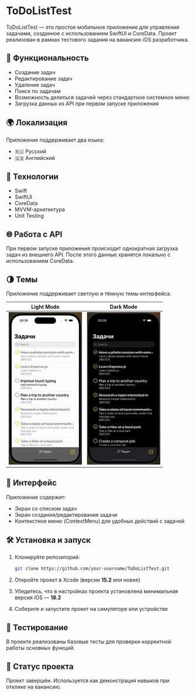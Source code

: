 # ToDoListTest

ToDoListTest — это простое мобильное приложение для управления задачами, созданное с использованием SwiftUI и CoreData. Проект реализован в рамках тестового задания на вакансию iOS разработчика.

## 🚀 Функциональность

- Создание задач  
- Редактирование задач  
- Удаление задач  
- Поиск по задачам  
- Возможность делиться задачей через стандартное системное меню
- Загрузка данных из API при первом запуске приложения

## 🌍 Локализация

Приложение поддерживает два языка:
- 🇷🇺 Русский  
- 🇬🇧 Английский

## 🧱 Технологии

- Swift  
- SwiftUI  
- CoreData  
- MVVM-архитектура  
- Unit Testing

## 🌐 Работа с API

При первом запуске приложения происходит однократная загрузка задач из внешнего API. После этого данные хранятся локально с использованием CoreData.

## 🌗 Темы

Приложение поддерживает светлую и тёмную темы интерфейса.

| Light Mode | Dark Mode |
|------------|-----------|
| <img src="./Screenshots/light.gif" width="200"/> | <img src="./Screenshots/dark.gif" width="200"/> |

## 📱 Интерфейс

Приложение содержит:
- Экран со списком задач
- Экран создания/редактирования задачи
- Контекстное меню (ContextMenu) для удобных действий с задачей

## 🛠 Установка и запуск

1. Клонируйте репозиторий:
   ```bash
   git clone https://github.com/your-username/ToDoListTest.git
    ```

2. Откройте проект в Xcode (версии **15.2** или новее)
3. Убедитесь, что в настройках проекта установлена минимальная версия iOS — **18.2**
4. Соберите и запустите проект на симуляторе или устройстве

## 🧪 Тестирование

В проекте реализованы базовые тесты для проверки корректной работы основных функций.

## 📌 Статус проекта

Проект завершён. Используется как демонстрация навыков при отклике на вакансию.

